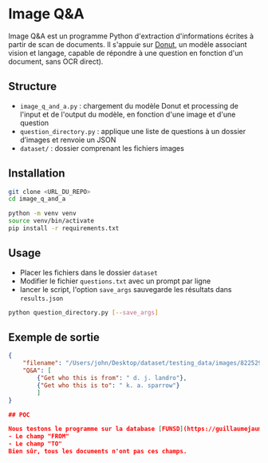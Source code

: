 # Image Q&A

Image Q&A est un programme Python d'extraction d'informations écrites à partir de scan de documents. Il s'appuie sur [Donut](https://huggingface.co/docs/transformers/model_doc/donut), un modèle associant vision et langage, capable de répondre à une question en fonction d'un document, sans OCR direct).

## Structure

- `image_q_and_a.py` : chargement du modèle Donut et processing de l'input et de l'output du modèle, en fonction d'une image et d'une question
- `question_directory.py` : applique une liste de questions à un dossier d’images et renvoie un JSON
- `dataset/` : dossier comprenant les fichiers images

## Installation

```bash
git clone <URL_DU_REPO>
cd image_q_and_a

python -m venv venv
source venv/bin/activate
pip install -r requirements.txt
```

## Usage

- Placer les fichiers dans le dossier `dataset`
- Modifier le fichier `questions.txt` avec un prompt par ligne
- lancer le script, l'option `save_args` sauvegarde les résultats dans `results.json`

```bash
python question_directory.py [--save_args]
```

## Exemple de sortie

```json
{
    "filename": "/Users/john/Desktop/dataset/testing_data/images/82252956_2958.png",
    "Q&A": [
        {"Get who this is from": " d. j. landro"},
        {"Get who this is to": " k. a. sparrow"}
        ]
}

## POC

Nous testons le programme sur la database [FUNSD](https://guillaumejaume.github.io/FUNSD/) constituée de formulaires scannés de natures différentes. Nous voulons récupérer deux informations :
- Le champ "FROM"
- Le champ "TO"
Bien sûr, tous les documents n'ont pas ces champs.
